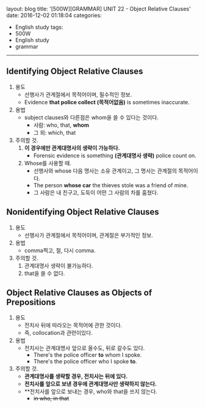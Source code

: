 layout: blog
title: '[500W][GRAMMAR] UNIT 22 - Object Relative Clauses'
date: 2016-12-02 01:18:04
categories: 
- English study
tags:
- 500W
- English study
- grammar
---

## Identifying Object Relative Clauses

1. 용도
    * 선행사가 관계절에서 목적어이며, 필수적인 정보.
    * Evidence **that police collect (목적어없음)** is sometimes inaccurate. 
2. 용법
    * subject clauses와 다른점은 whom을 쓸 수 있다는 것이다.
        * 사람: who, that, **whom**
        * 그 외: which, that
3. 주의할 것.
    1. **이 경우에만 관계대명사의 생략이 가능하다.**
        * Forensic evidence is something **(관계대명사 생략)** police count on.
    2. Whose를 사용할 때.
        * 선행사와 whose 다음 명사는 소유 관계이고, 그 명사는 관계절의 목적어이다.
        * The person **whose car** the thieves stole was a friend of mine.
        * 그 사람은 내 친구고, 도둑이 어떤 그 사람의 차를 훔쳤다.

## Nonidentifying Object Relative Clauses

1. 용도
    * 선행사가 관계절에서 목적어이며, 관계절은 부가적인 정보.
2. 용법
    * comma찍고, 절, 다시 comma.
3. 주의할 것.
    1. 관계대명사 생략이 불가능하다.
    1. that을 쓸 수 없다.
     

## Object Relative Clauses as Objects of Prepositions

1. 용도
    * 전치사 뒤에 따라오는 목적어에 관한 것이다.
    * 즉, collocation과 관련이있다.
1. 용법
    * 전치사는 관계대명사 앞으로 올수도, 뒤로 갈수도 있다.
        * There's the police officer **to** whom I spoke.
        * There's the police officer who I spoke **to**.
1. 주의할 것.
    * **관계대명사를 생략할 경우, 전치사는 뒤에 있다.**
    * **전치사를 앞으로 보낸 경우에 관계대명사만 생략하지 않는다.**
    * **전치사를 앞으로 보내는 경우, who와 that을 쓰지 않는다.
        * ~~in who, in that~~
    
        